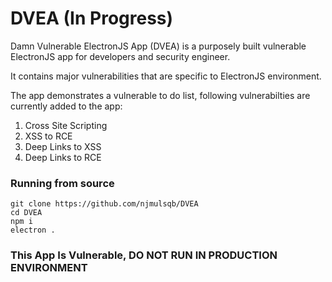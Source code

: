 # DVEA (In Progress)
Damn Vulnerable ElectronJS App (DVEA) is a purposely built vulnerable ElectronJS app for developers and security engineer.

It contains major vulnerabilities that are specific to ElectronJS environment.

The app demonstrates a vulnerable to do list, following vulnerabilties are currently added to the app:
1. Cross Site Scripting
2. XSS to RCE
3. Deep Links to XSS
4. Deep Links to RCE

### Running from source
```
git clone https://github.com/njmulsqb/DVEA
cd DVEA
npm i
electron .

```

### This App Is Vulnerable, DO NOT RUN IN PRODUCTION ENVIRONMENT
